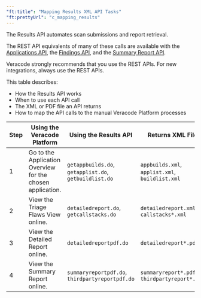 ```yaml
---
"ft:title": "Mapping Results XML API Tasks"
"ft:prettyUrl": "c_mapping_results"
---
```

The Results API automates scan submissions and report retrieval.

The REST API equivalents of many of these calls are available with the [Applications API](https://docs.veracode.com/r/c_apps_intro), the [Findings API](https://docs.veracode.com/r/c_findings_v2_intro), and the [Summary Report API](https://docs.veracode.com/r/c_rest_summary_report_intro). 

Veracode strongly recommends that you use the REST APIs. For new integrations, always use the REST APIs.

This table describes:

-   How the Results API works
-   When to use each API call
-   The XML or PDF file an API returns
-   How to map the API calls to the manual Veracode Platform processes

| Step | Using the Veracode Platform                                | Using the Results API                                 | Returns XML File                            |
|------|------------------------------------------------------------|-------------------------------------------------------|---------------------------------------------|
| 1    | Go to the Application Overview for the chosen application. | `getappbuilds.do`, `getapplist.do`, `getbuildlist.do` | `appbuilds.xml`, `applist.xml`, `buildlist.xml`   |
| 2    | View the Triage Flaws View online.                         | `detailedreport.do`, `getcallstacks.do`               | `detailedreport.xml`, `callstacks*.xml`        |
| 3    | View the Detailed Report online.                           | `detailedreportpdf.do`                                | `detailedreport*.pdf`                         |
| 4    | View the Summary Report online.                            | `summaryreportpdf.do`, `thirdpartyreportpdf.do`       | `summaryreport*.pdf`, `thirdpartyreport*.pdf` |


